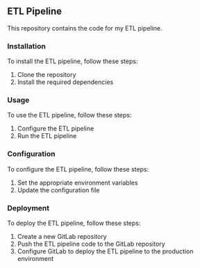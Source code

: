 ## ETL Pipeline

This repository contains the code for my ETL pipeline.

### Installation

To install the ETL pipeline, follow these steps:

1. Clone the repository
2. Install the required dependencies

### Usage

To use the ETL pipeline, follow these steps:

1. Configure the ETL pipeline
2. Run the ETL pipeline

### Configuration

To configure the ETL pipeline, follow these steps:

1. Set the appropriate environment variables
2. Update the configuration file

### Deployment

To deploy the ETL pipeline, follow these steps:

1. Create a new GitLab repository
2. Push the ETL pipeline code to the GitLab repository
3. Configure GitLab to deploy the ETL pipeline to the production environment
